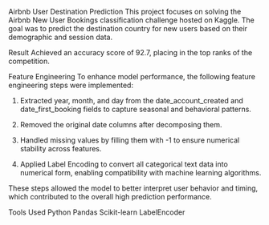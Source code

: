 Airbnb User Destination Prediction
This project focuses on solving the Airbnb New User Bookings classification challenge hosted on Kaggle. The goal was to predict the destination country for new users based on their demographic and session data.

Result
Achieved an accuracy score of 92.7, placing in the top ranks of the competition.

Feature Engineering
To enhance model performance, the following feature engineering steps were implemented:

1) Extracted year, month, and day from the date_account_created and date_first_booking fields to capture seasonal and behavioral patterns.

2) Removed the original date columns after decomposing them.

3) Handled missing values by filling them with -1 to ensure numerical stability across features.

4) Applied Label Encoding to convert all categorical text data into numerical form, enabling compatibility with machine learning algorithms.

These steps allowed the model to better interpret user behavior and timing, which contributed to the overall high prediction performance.

Tools Used
Python
Pandas
Scikit-learn
LabelEncoder

